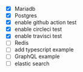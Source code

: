 - [x] Mariadb
- [x] Postgres
- [x] enable github action test
- [x] enable circleci test
- [x] enable travisci test
- [ ] Redis
- [ ] add typescript example
- [ ] GraphQL example
- [ ] elastic search

